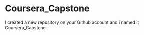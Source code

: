 # Coursera_Capstone
I created  a new repository on your Github account and i named it Coursera_Capstone
